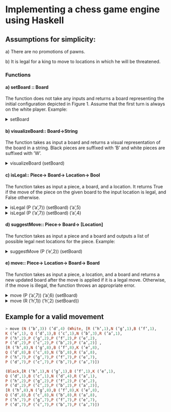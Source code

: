 # Implementing a chess game engine using Haskell

## Assumptions for simplicity:
a) There are no promotions of pawns.

b) It is legal for a king to move to locations in which he will be threatened.

### Functions

#### a) setBoard :: Board
The function does not take any inputs and returns a board representing the initial configuration depicted in Figure 1. Assume that the first turn is always on the white player. Example:

<details>
<summary>setBoard</summary>

```haskell
(White, [R (’h’,1),N (’g’,1),B (’f’,1),K (’e’,1),
 Q (’d’,1),B (’c’,1),N (’b’,1),R (’a’,1),
 P (’h’,2),P (’g’,2),P (’f’,2),P (’e’,2),
 P (’d’,2),P (’c’,2),P (’b’,2),P (’a’,2)],
 [R (’h’,8),N (’g’,8),B (’f’,8),K (’e’,8),
 Q (’d’,8),B (’c’,8),N (’b’,8),R (’a’,8),
 P (’h’,7),P (’g’,7),P (’f’,7),P (’e’,7),
 P (’d’,7),P (’c’,7),P (’b’,7),P (’a’,7)])
 ```
</details>

#### b) visualizeBoard:: Board->String
The function takes as input a board and returns a visual representation of the board in a string. Black pieces are suffixed with ’B’ and white pieces are suffixed with ’W’.

<details>
<summary>visualizeBoard (setBoard)</summary>

```haskell
|   | a  | b  | c  | d  | e  | f  | g  | h  |
|---|----|----|----|----|----|----|----|----|
| 8 | RB | NB | BB | QB | KB | BB | NB | RB |
| 7 | PB | PB | PB | PB | PB | PB | PB | PB |
| 6 |    |    |    |    |    |    |    |    |
| 5 |    |    |    |    |    |    |    |    |
| 4 |    |    |    |    |    |    |    |    |
| 3 |    |    |    |    |    |    |    |    |
| 2 | PW | PW | PW | PW | PW | PW | PW | PW |
| 1 | RW | NW | BW | QW | KW | BW | NW | RW |
```
</details>

#### c) isLegal:: Piece-> Board-> Location-> Bool
The function takes as input a piece, a board, and a location. It returns True if the move of the piece on the given board to the input location is legal, and False otherwise.

<details>
<summary>isLegal (P (’a’,7)) (setBoard) (’a’,5)</summary>

```haskell
True
```
</details>

<details>
<summary>isLegal (P (’a’,7)) (setBoard) (’a’,4)</summary>

```haskell
False
```
</details>


#### d) suggestMove:: Piece-> Board-> [Location]
The function takes as input a piece and a board and outputs a list of possible legal next locations for the piece. Example:
<details>
<summary>suggestMove (P (’e’,2)) (setBoard)</summary>

```haskell
[(’e’,3),(’e’,4)]
```
</details>




#### e) move:: Piece-> Location-> Board-> Board
The function takes as input a piece, a location, and a board and returns a new updated board after the move is applied if it is a legal move. Otherwise, if the move is illegal, the function throws an appropriate error.

<details>
<summary>move (P (’a’,7)) (’a’,6) (setBoard)</summary>

```haskell
Program error: This is White player’s turn, Black can’t move.
```
</details>

<details>
<summary>move (R (’h’,1)) (’h’,2) (setBoard))</summary>

```haskell
Program error: Illegal move
```
</details>

## Example for a valid movement
```haskell
> move (N (’b’,3)) (’d’,4) (White, [R (’h’,1),N (’g’,1),B (’f’,1),
K (’e’,1), Q (’d’,1),B (’c’,1),N (’b’,3),R (’a’,1),
P (’h’,2),P (’g’,2),P (’f’,2),P (’e’,2),
P (’d’,2),P (’c’,2),P (’b’,2),P (’a’,2)] ,
[R (’h’,8),N (’g’,8),B (’f’,8),K (’e’,8),
Q (’d’,8),B (’c’,8),N (’b’,8),R (’a’,8),
P (’h’,7),P (’g’,7),P (’f’,7),P (’e’,7),
P (’d’,7),P (’c’,7),P (’b’,7),P (’a’,7)])

(Black,[R (’h’,1),N (’g’,1),B (’f’,1),K (’e’,1),
Q (’d’,1),B (’c’,1),N (’d’,4),R (’a’,1),
P (’h’,2),P (’g’,2),P (’f’,2),P (’e’,2),
P (’d’,2),P (’c’,2),P (’b’,2),P (’a’,2)],
[R (’h’,8),N (’g’,8),B (’f’,8),K (’e’,8),
Q (’d’,8),B (’c’,8),N (’b’,8),R (’a’,8),
P (’h’,7),P (’g’,7),P (’f’,7),P (’e’,7),
P (’d’,7),P (’c’,7),P (’b’,7),P (’a’,7)])
